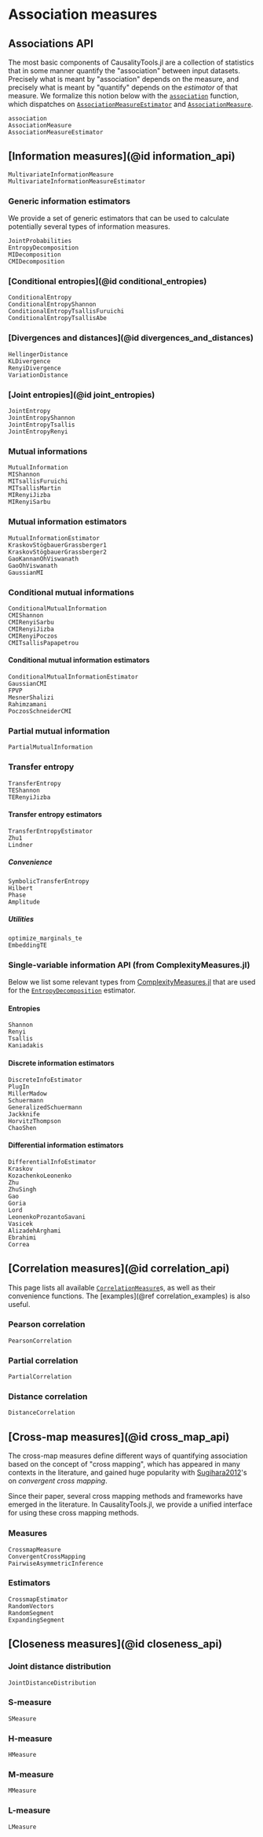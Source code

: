 # Association measures

## Associations API

The most basic components of CausalityTools.jl are a collection of statistics that in some manner quantify the "association" between input datasets. Precisely what is meant by "association" depends on the measure, and precisely what is meant by "quantify" depends on the *estimator* of that measure. We formalize this notion below with the [`association`](@ref)
function, which dispatches on [`AssociationMeasureEstimator`](@ref) and [`AssociationMeasure`](@ref).


```@docs
association
AssociationMeasure
AssociationMeasureEstimator
```

## [Information measures](@id information_api)

```@docs
MultivariateInformationMeasure
MultivariateInformationMeasureEstimator
```

### Generic information estimators

We provide a set of generic estimators that can be used to calculate 
potentially several types of information measures.

```@docs
JointProbabilities
EntropyDecomposition
MIDecomposition
CMIDecomposition
```


### [Conditional entropies](@id conditional_entropies)

```@docs
ConditionalEntropy
ConditionalEntropyShannon
ConditionalEntropyTsallisFuruichi
ConditionalEntropyTsallisAbe
```

### [Divergences and distances](@id divergences_and_distances)

```@docs
HellingerDistance
KLDivergence
RenyiDivergence
VariationDistance
```

### [Joint entropies](@id joint_entropies)

```@docs
JointEntropy
JointEntropyShannon
JointEntropyTsallis
JointEntropyRenyi
```

### Mutual informations

```@docs
MutualInformation
MIShannon
MITsallisFuruichi
MITsallisMartin
MIRenyiJizba
MIRenyiSarbu
```

### Mutual information estimators

```@docs
MutualInformationEstimator
KraskovStögbauerGrassberger1
KraskovStögbauerGrassberger2
GaoKannanOhViswanath
GaoOhViswanath
GaussianMI
```

### Conditional mutual informations

```@docs
ConditionalMutualInformation
CMIShannon
CMIRenyiSarbu
CMIRenyiJizba
CMIRenyiPoczos
CMITsallisPapapetrou
```

#### Conditional mutual information estimators

```@docs
ConditionalMutualInformationEstimator
GaussianCMI
FPVP
MesnerShalizi
Rahimzamani
PoczosSchneiderCMI
```

### Partial mutual information

```@docs
PartialMutualInformation
```

### Transfer entropy

```@docs
TransferEntropy
TEShannon
TERenyiJizba
```

#### Transfer entropy estimators

```@docs
TransferEntropyEstimator
Zhu1
Lindner
```

##### Convenience

```@docs
SymbolicTransferEntropy
Hilbert
Phase
Amplitude
```

##### Utilities

```@docs
optimize_marginals_te
EmbeddingTE
```

### Single-variable information API (from ComplexityMeasures.jl)

Below we list some relevant types from
[ComplexityMeasures.jl](https://github.com/JuliaDynamics/ComplexityMeasures.jl) that 
are used for the [`EntropyDecomposition`](@ref) estimator.

#### Entropies

```@docs
Shannon
Renyi
Tsallis
Kaniadakis
```

#### Discrete information estimators

```@docs
DiscreteInfoEstimator
PlugIn
MillerMadow
Schuermann
GeneralizedSchuermann
Jackknife
HorvitzThompson
ChaoShen
```

#### Differential information estimators

```@docs
DifferentialInfoEstimator
Kraskov
KozachenkoLeonenko
Zhu
ZhuSingh
Gao
Goria
Lord
LeonenkoProzantoSavani
Vasicek
AlizadehArghami
Ebrahimi
Correa
```

## [Correlation measures](@id correlation_api)

This page lists all available [`CorrelationMeasure`](@ref)s, as 
well as their convenience functions. The [examples](@ref correlation_examples)
is also useful.

### Pearson correlation

```@docs
PearsonCorrelation
```

### Partial correlation

```@docs
PartialCorrelation
```

### Distance correlation

```@docs
DistanceCorrelation
```

## [Cross-map measures](@id cross_map_api)

The cross-map measures define different ways of quantifying association based on the 
concept of "cross mapping", which has appeared in many contexts in the literature,
and gained huge popularity with  [Sugihara2012](@citet)'s on *convergent cross mapping*.

Since their paper, several cross mapping methods and frameworks have emerged in the
literature. In CausalityTools.jl, we provide a unified interface for using these cross
mapping methods.


### Measures

```@docs
CrossmapMeasure
ConvergentCrossMapping
PairwiseAsymmetricInference
```

### Estimators

```@docs
CrossmapEstimator
RandomVectors
RandomSegment
ExpandingSegment
```

## [Closeness measures](@id closeness_api)

### Joint distance distribution

```@docs
JointDistanceDistribution
```

### S-measure

```@docs
SMeasure
```

### H-measure

```@docs
HMeasure
```

### M-measure

```@docs
MMeasure
```

### L-measure

```@docs
LMeasure
```
